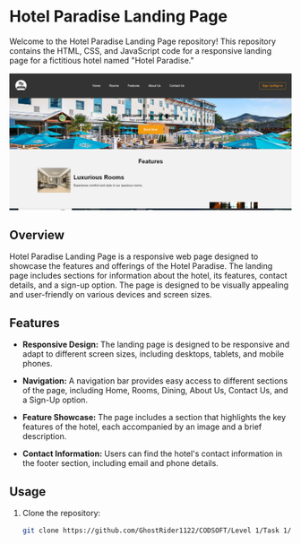 # Hotel Paradise Landing Page

Welcome to the Hotel Paradise Landing Page repository! This repository contains the HTML, CSS, and JavaScript code for a responsive landing page for a fictitious hotel named "Hotel Paradise."

![Hotel Paradise Landing Page](screenshot.png)

## Overview

Hotel Paradise Landing Page is a responsive web page designed to showcase the features and offerings of the Hotel Paradise. The landing page includes sections for information about the hotel, its features, contact details, and a sign-up option. The page is designed to be visually appealing and user-friendly on various devices and screen sizes.

## Features

- **Responsive Design:** The landing page is designed to be responsive and adapt to different screen sizes, including desktops, tablets, and mobile phones.

- **Navigation:** A navigation bar provides easy access to different sections of the page, including Home, Rooms, Dining, About Us, Contact Us, and a Sign-Up option.

- **Feature Showcase:** The page includes a section that highlights the key features of the hotel, each accompanied by an image and a brief description.

- **Contact Information:** Users can find the hotel's contact information in the footer section, including email and phone details.


## Usage

1. Clone the repository:

   ```bash
   git clone https://github.com/GhostRider1122/CODSOFT/Level 1/Task 1/Landing Page.git
